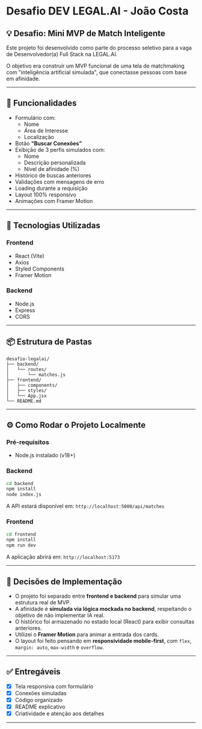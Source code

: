 # Desafio DEV LEGAL.AI - João Costa

## 💡 Desafio: Mini MVP de Match Inteligente

Este projeto foi desenvolvido como parte do processo seletivo para a vaga de Desenvolvedor(a) Full Stack na LEGAL.AI.

O objetivo era construir um MVP funcional de uma tela de matchmaking com "inteligência artificial simulada", que conectasse pessoas com base em afinidade.

---

## 🧠 Funcionalidades

- Formulário com:
  - Nome
  - Área de Interesse
  - Localização
- Botão **“Buscar Conexões”**
- Exibição de 3 perfis simulados com:
  - Nome
  - Descrição personalizada
  - Nível de afinidade (%)
- Histórico de buscas anteriores
- Validações com mensagens de erro
- Loading durante a requisição
- Layout 100% responsivo
- Animações com Framer Motion

---

## 🚀 Tecnologias Utilizadas

### Frontend

- React (Vite)
- Axios
- Styled Components
- Framer Motion

### Backend

- Node.js
- Express
- CORS

---

## 📦 Estrutura de Pastas

```
desafio-legalai/
├── backend/
│   └── routes/
│       └── matches.js
├── frontend/
│   ├── components/
│   ├── styles/
│   └── App.jsx
└── README.md
```

---

## ⚙️ Como Rodar o Projeto Localmente

### Pré-requisitos

- Node.js instalado (v18+)

### Backend

```bash
cd backend
npm install
node index.js
```

A API estará disponível em: `http://localhost:5000/api/matches`

### Frontend

```bash
cd frontend
npm install
npm run dev
```

A aplicação abrirá em: `http://localhost:5173`

---

## 📌 Decisões de Implementação

- O projeto foi separado entre **frontend e backend** para simular uma estrutura real de MVP.
- A afinidade é **simulada via lógica mockada no backend**, respeitando o objetivo de não implementar IA real.
- O histórico foi armazenado no estado local (React) para exibir consultas anteriores.
- Utilizei o **Framer Motion** para animar a entrada dos cards.
- O layout foi feito pensando em **responsividade mobile-first**, com `flex`, `margin: auto`, `max-width` e `overflow`.

---

## ✅ Entregáveis

- [x] Tela responsiva com formulário
- [x] Conexões simuladas
- [x] Código organizado
- [x] README explicativo
- [x] Criatividade e atenção aos detalhes

---
